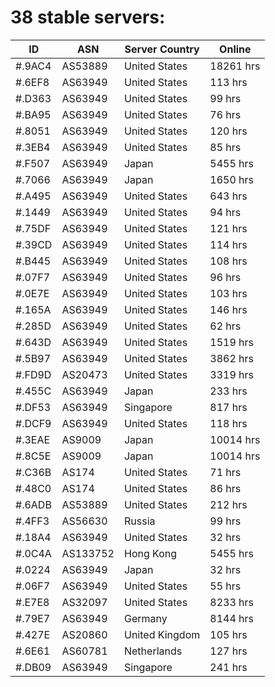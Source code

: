 # 38 stable servers:

| ID | ASN | Server Country | Online |
| ------ | ------ | ------ | ------ |
| #.9AC4 | AS53889 | United States | 18261 hrs |
| #.6EF8 | AS63949 | United States | 113 hrs |
| #.D363 | AS63949 | United States | 99 hrs |
| #.BA95 | AS63949 | United States | 76 hrs |
| #.8051 | AS63949 | United States | 120 hrs |
| #.3EB4 | AS63949 | United States | 85 hrs |
| #.F507 | AS63949 | Japan | 5455 hrs |
| #.7066 | AS63949 | Japan | 1650 hrs |
| #.A495 | AS63949 | United States | 643 hrs |
| #.1449 | AS63949 | United States | 94 hrs |
| #.75DF | AS63949 | United States | 121 hrs |
| #.39CD | AS63949 | United States | 114 hrs |
| #.B445 | AS63949 | United States | 108 hrs |
| #.07F7 | AS63949 | United States | 96 hrs |
| #.0E7E | AS63949 | United States | 103 hrs |
| #.165A | AS63949 | United States | 146 hrs |
| #.285D | AS63949 | United States | 62 hrs |
| #.643D | AS63949 | United States | 1519 hrs |
| #.5B97 | AS63949 | United States | 3862 hrs |
| #.FD9D | AS20473 | United States | 3319 hrs |
| #.455C | AS63949 | Japan | 233 hrs |
| #.DF53 | AS63949 | Singapore | 817 hrs |
| #.DCF9 | AS63949 | United States | 118 hrs |
| #.3EAE | AS9009 | Japan | 10014 hrs |
| #.8C5E | AS9009 | Japan | 10014 hrs |
| #.C36B | AS174 | United States | 71 hrs |
| #.48C0 | AS174 | United States | 86 hrs |
| #.6ADB | AS53889 | United States | 212 hrs |
| #.4FF3 | AS56630 | Russia | 99 hrs |
| #.18A4 | AS63949 | United States | 32 hrs |
| #.0C4A | AS133752 | Hong Kong | 5455 hrs |
| #.0224 | AS63949 | Japan | 32 hrs |
| #.06F7 | AS63949 | United States | 55 hrs |
| #.E7E8 | AS32097 | United States | 8233 hrs |
| #.79E7 | AS63949 | Germany | 8144 hrs |
| #.427E | AS20860 | United Kingdom | 105 hrs |
| #.6E61 | AS60781 | Netherlands | 127 hrs |
| #.DB09 | AS63949 | Singapore | 241 hrs |

